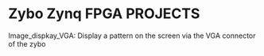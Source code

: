 # Zybo Zynq FPGA PROJECTS
Image_dispkay_VGA:
  Display a pattern on the screen via the VGA connector of the zybo
